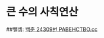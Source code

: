 # 큰 수의 사칙연산

##뺄셈:
[백준 24309번 РАВЕНСТВО.cc](https://github.com/CherryIntoSpace/BaekJoon/blob/main/%EB%B0%B1%EC%A4%80/Bronze/24309.%E2%80%85%D0%A0%D0%90%D0%92%D0%95%D0%9D%D0%A1%D0%A2%D0%92%D0%9E/%D0%A0%D0%90%D0%92%D0%95%D0%9D%D0%A1%D0%A2%D0%92%D0%9E.cc)
